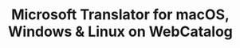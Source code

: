 ---
name: Microsoft Translator
category: Utilities
title: 'Microsoft Translator for macOS, Windows & Linux on WebCatalog'
key: microsoft-translator
fullUrl: 'https://www.bing.com/translator'
hostname: bing.com

---